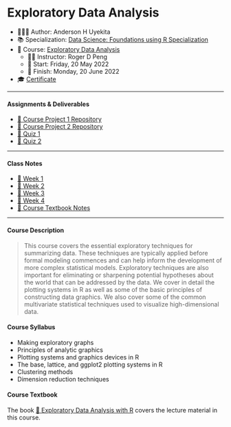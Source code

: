 Exploratory Data Analysis
================

-   👨🏻‍💻 Author: Anderson H Uyekita
-   📚 Specialization: <a
    href="https://www.coursera.org/specializations/data-science-foundations-r"
    target="_blank" rel="noopener">Data Science: Foundations using R
    Specialization</a>
-   📖 Course:
    <a href="https://www.coursera.org/learn/exploratory-data-analysis"
    target="_blank" rel="noopener">Exploratory Data Analysis</a>
    -   🧑‍🏫 Instructor: Roger D Peng
    -   🚦 Start: Friday, 20 May 2022
    -   🏁 Finish: Monday, 20 June 2022
-   🎓
    [Certificate](https://www.coursera.org/account/accomplishments/certificate/ANQVGDHPFBUL)

------------------------------------------------------------------------

#### Assignments & Deliverables

-   [🚀 Course Project 1
    Repository](https://github.com/AndersonUyekita/exploratory-data-analysis_course-project-1)
-   [🚀 Course Project 2
    Repository](https://github.com/AndersonUyekita/exploratory-data-analysis_course-project-2)
-   [📝 Quiz 1](./Week%201/quiz-1_exploratory-data-analysis.md)
-   [📝 Quiz 2](./Week%202/quiz-2_exploratory-data-analysis.md)

------------------------------------------------------------------------

#### Class Notes

-   [📆 Week 1](./Week%201/README.md)
-   [📆 Week 2](./Week%202/README.md)
-   [📆 Week 3](./Week%203/README.md)
-   [📆 Week 4](./Week%204/README.md)
-   [📑 Course Textbook Notes](./book/README.md)

------------------------------------------------------------------------

#### Course Description

> This course covers the essential exploratory techniques for
> summarizing data. These techniques are typically applied before formal
> modeling commences and can help inform the development of more complex
> statistical models. Exploratory techniques are also important for
> eliminating or sharpening potential hypotheses about the world that
> can be addressed by the data. We cover in detail the plotting systems
> in R as well as some of the basic principles of constructing data
> graphics. We also cover some of the common multivariate statistical
> techniques used to visualize high-dimensional data.

#### Course Syllabus

-   Making exploratory graphs
-   Principles of analytic graphics
-   Plotting systems and graphics devices in R
-   The base, lattice, and ggplot2 plotting systems in R
-   Clustering methods
-   Dimension reduction techniques

#### Course Textbook

The book [📔 Exploratory Data Analysis with
R](./book/exploratory-data-analysis-with-r.pdf) covers the lecture
material in this course.
